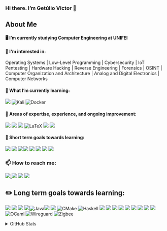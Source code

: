 ### Hi there. I’m Getúlio Victor 👋

## About Me

#### 🖥️ I’m currently studying Computer Engineering at UNIFEI

#### 🔭 I'm interested in:
Operating Systems | Low-Level Programming | Cybersecurity | IoT Pentesting | Hardware Hacking | Reverse Engineering | Forensics | OSINT | Computer Organization and Architecture | Analog and Digital Electronics | Computer Networks


#### 🌱 What I’m currently learning:

<img src="https://img.shields.io/badge/C%2B%2B-00599C?style=for-the-badge&logo=c%2B%2B&logoColor=white"/> ![Kali](https://img.shields.io/badge/Kali-268BEE?style=for-the-badge&logo=kalilinux&logoColor=white) ![Docker](https://img.shields.io/badge/docker-%230db7ed.svg?style=for-the-badge&logo=docker&logoColor=white)

#### 🌱 Areas of expertise, experience, and ongoing improvement:

<img src="https://img.shields.io/badge/C-00599C?style=for-the-badge&logo=c&logoColor=white" />  <img src = "https://img.shields.io/badge/verilog-616e88C?style=for-the-badge&logo=v&logoColor=white" /> <img src="https://img.shields.io/badge/Arch_Linux-1793D1?style=for-the-badge&logo=arch-linux&logoColor=white" /> ![LaTeX](https://img.shields.io/badge/latex-%23008080.svg?style=for-the-badge&logo=latex&logoColor=white) <img src = "https://img.shields.io/badge/Assembly%20(ARM)-4c566a?style=for-the-badge&logo=kic&logoColor=white"/> <img src="https://img.shields.io/badge/Linux-FCC624?style=for-the-badge&logo=linux&logoColor=black" /> 

#### :dart: Short term goals towards learning:

<img src = "https://img.shields.io/badge/espressif-E7352C?style=for-the-badge&logo=espressif&logoColor=white"> <img src="https://img.shields.io/badge/Arduino-00979D?style=for-the-badge&logo=Arduino&logoColor=white"/> <img src="https://img.shields.io/badge/lineageos-167C80?style=for-the-badge&logo=lineageos&logoColor=white" /><img src="https://img.shields.io/badge/VIM-%2311AB00.svg?&style=for-the-badge&logo=vim&logoColor=white" /> <img src= "https://img.shields.io/badge/Shell_Script-121011?style=for-the-badge&logo=gnu-bash&logoColor=white" /> <img src = "https://img.shields.io/badge/Assembly%20X86__64%20-4c566a?style=for-the-badge&logo=kic&logoColor=white"/> <img src="https://img.shields.io/badge/OpenWrt-00B5E2?style=for-the-badge&logo=OpenWrt&logoColor=white" /> <img src="https://img.shields.io/badge/Python-14354C?style=for-the-badge&logo=python&logoColor=white" /> 

### 📫 How to reach me: 

<div> 
  <a href="mailto:gevfm@proton.me"> <img src = "https://img.shields.io/badge/ProtonMail-3d5a80?style=for-the-badge&logo=protonmail&logoColor=white" target="_blank">
  <a href="https://www.linkedin.com/in/get%C3%BAlio-victor-921a0721b/" target="_blank"> <img src="https://img.shields.io/badge/LinkedIn-0077B5?style=for-the-badge&logo=linkedin&logoColor=white" target="_blank"></a>
  <a href="https://matrix.to/#/@gevictor:matrix.org" target="_blank"> <img src="https://img.shields.io/badge/matrix-000000?style=for-the-badge&logo=Matrix&logoColor=white" target="_blank"></a>
  <a href="https://github.com/GetulioVictor" target="_blank"> <img src="https://img.shields.io/badge/GitHub-100000?style=for-the-badge&logo=github&logoColor=white"  target="_blank"></a>
</div>

<!-- ![Odysee](https://img.shields.io/badge/odysee-EF1970?style=for-the-badge&logo=Odysee&logoColor=white) -->
<!-- ![YouTube](https://img.shields.io/badge/YouTube-%23FF0000.svg?style=for-the-badge&logo=YouTube&logoColor=white)-->

## :pencil2: Long term goals towards learning:

<img src="https://img.shields.io/badge/GIT-E44C30?style=for-the-badge&logo=git&logoColor=white"/> <img src="https://img.shields.io/badge/gimp-5C5543?style=for-the-badge&logo=gimp&logoColor=white" /> <img src="https://img.shields.io/badge/blender-%23F5792A.svg?style=for-the-badge&logo=blender&logoColor=white" /> <img src="https://img.shields.io/badge/powershell-5391FE?style=for-the-badge&logo=powershell&logoColor=white" />![Java](https://img.shields.io/badge/java-%23ED8B00.svg?style=for-the-badge&logo=openjdk&logoColor=white)<img src="https://img.shields.io/badge/Raspberry%20Pi-A22846?style=for-the-badge&logo=Raspberry%20Pi&logoColor=white" /> <img src="https://img.shields.io/badge/Rust-000000?style=for-the-badge&logo=rust&logoColor=white" /> 
![CMake](https://img.shields.io/badge/CMake-%23008FBA.svg?style=for-the-badge&logo=cmake&logoColor=white)
![Haskell](https://img.shields.io/badge/Haskell-5e5086?style=for-the-badge&logo=haskell&logoColor=white)
<img src = "https://img.shields.io/badge/Assembly%20(RISC--V)-4c566a?style=for-the-badge&logo=kic&logoColor=white"/> 
<img src = "https://img.shields.io/badge/System_Verilog-3b4252?style=for-the-badge&logo=kic&logoColor=white"/> 
<img src = "https://img.shields.io/badge/Go-00ADD8?style=for-the-badge&logo=go&logoColor=white">
<img src = "https://img.shields.io/badge/HTML5-E34F26?style=for-the-badge&logo=html5&logoColor=white">
<img src = "https://img.shields.io/badge/CSS3-1572B6?style=for-the-badge&logo=css3&logoColor=white">
<img src = "https://img.shields.io/badge/JavaScript-323330?style=for-the-badge&logo=javascript&logoColor=F7DF1E">
<img src = "https://img.shields.io/badge/MySQL-00000F?style=for-the-badge&logo=mysql&logoColor=white">
 <img src="https://img.shields.io/badge/Debian-A81D33?style=for-the-badge&logo=debian&logoColor=white" />  <img src="https://img.shields.io/badge/freebsd-AB2B28?style=for-the-badge&logo=freebsd&logoColor=white" />
![OCaml](https://img.shields.io/badge/OCaml-%23E98407.svg?style=for-the-badge&logo=ocaml&logoColor=white)
![Wireguard](https://img.shields.io/badge/wireguard-%2388171A.svg?style=for-the-badge&logo=wireguard&logoColor=white)
![Zigbee](https://img.shields.io/badge/zigbee-%23EB0443.svg?style=for-the-badge&logo=zigbee&logoColor=white)

<details>
<summary>GitHub Stats</summary>
  </br>
<p>
  <a href="#"><img src="https://github-readme-stats.vercel.app/api/top-langs/?username=GetulioVictor&layout=compact&theme=blue-green" width="400">
</p>

